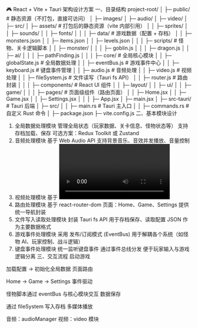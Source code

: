 🎮 React + Vite + Tauri 架构设计方案
一、目录结构
project-root/
│
├─ public/                       # 静态资源（不打包，直接可访问）
│   ├─ images/
│   ├─ audio/
│   ├─ video/
│
├─ src/
│   ├─ assets/                   # 打包后的静态资源（vite 内部引用）
│   │   ├─ sprites/
│   │   ├─ sounds/
│   │   ├─ fonts/
│   │
│   ├─ data/                     # 游戏数据（配置 + 存档）
│   │   ├─ monsters.json
│   │   ├─ items.json
│   │   ├─ levels.json
│   │
│   ├─ scripts/                  # 怪物、关卡逻辑脚本
│   │   ├─ monster/
│   │   │   ├─ goblin.js
│   │   │   ├─ dragon.js
│   │   ├─ ai/
│   │   │   ├─ pathFinding.js
│   │
│   ├─ core/                     # 全局核心模块
│   │   ├─ globalState.js        # 全局数据处理
│   │   ├─ eventBus.js           # 游戏事件中心
│   │   ├─ keyboard.js           # 键盘事件管理
│   │   ├─ audio.js              # 音频处理
│   │   ├─ video.js              # 视频处理
│   │   ├─ fileSystem.js         # 文件读写（Tauri fs API）
│   │   ├─ router.js             # 路由封装
│   │
│   ├─ components/               # React UI 组件
│   │   ├─ layout/
│   │   ├─ ui/
│   │   ├─ game/
│   │
│   ├─ pages/                    # 页面级组件（路由页面）
│   │   ├─ Home.jsx
│   │   ├─ Game.jsx
│   │   ├─ Settings.jsx
│   │
│   ├─ App.jsx
│   ├─ main.jsx
│
├─ src-tauri/                    # Tauri 后端
│   ├─ src/
│   │   ├─ main.rs               # Tauri 主入口
│   │   ├─ commands.rs           # 自定义 Rust 命令
│
├─ package.json
├─ vite.config.js
二、基本模块设计
1. 全局数据处理模块
管理全局状态（玩家数据、关卡信息、怪物状态等）
支持存档加载、保存
可选方案：Redux Toolkit 或 Zustand
2. 音频处理模块
基于 Web Audio API
支持背景音乐、音效并发播放、音量控制
3. 视频处理模块
基于 <video> 或 canvas
用于播放过场动画、特效
提供播放、暂停、跳转 API
4. 路由处理模块
基于 react-router-dom
页面：Home、Game、Settings
提供统一导航封装
5. 文件写入读取处理模块
封装 Tauri fs API
用于存档保存、读取配置
JSON 作为主要数据格式
6. 游戏事件处理模块
采用 发布/订阅模式 (EventBus)
用于解耦各个系统（如怪物 AI、玩家控制、战斗逻辑）
7. 键盘事件处理模块
统一监听键盘事件
通过事件总线分发
便于玩家输入与游戏逻辑分离
三、交互流程
启动游戏

加载配置 → 初始化全局数据
页面路由

Home → Game → Settings
事件驱动

怪物脚本通过 eventBus 与核心模块交互
数据保存

通过 fileSystem 写入存档
多媒体播放

音频：audioManager
视频：video 模块
